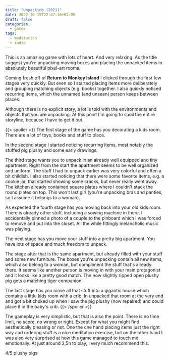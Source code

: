 ```yaml
---
title: "Unpacking (2021)"
date: 2022-10-15T22:47:16+02:00
draft: false
categories:
  - games
tags:
  - meditation
  - indie
---
```


This is an amazing game with lots of heart. And very relaxing. As the title suggest you're unpacking moving boxes and placing the unpacked items in absolutely beautiful pixel-art rooms.

Coming fresh off of **Return to Monkey Island** I clicked through the first few stages very quickly. But even so I started placing items more deliberately and grouping matching objects (e.g. books) together. I also quickly noticed recurring items, which the unnamed (and unseen) person keeps between places.

Although there is no explicit story, a lot is told with the environments and objects that you are unpacking. At this point I'm going to spoil the entire storyline, because I have to get it out.

{{< spoiler >}}
The first stage of the game has you decorating a kids room. There are a lot of toys, books and stuff to place.

In the second stage I started noticing recurring items, most notably the stuffed pig plushy and some early drawings.

The third stage wants you to unpack in an already well equipped and tiny apartment. Right from the start the apartment seems to be well organized and uniform. The stuff I had to unpack earlier was very colorful and often a bit childish. I also started noticing that there were some favorite items, e.g. a cookie jar, that started showing some cracks, but never really went away. The kitchen already contained square plates where I couldn't stack the round plates on top. This won't last girl (you're unpacking bras and panties, so I assume it belongs to a woman).

As expected the fourth stage has you moving back into your old kids room. There is already other stuff, including a sowing machine in there. I accidentally pinned a photo of a couple to the pinboard which I was forced to remove and put into the closet. All the while fittingly melancholic music was playing.

The next stage has you move your stuff into a pretty big apartment. You have lots of space and much freedom to unpack.

The stage after that is the same apartment, but already filled with your stuff and some new furniture. The boxes you're unpacking contain all new items, which also belong to a woman, but compliment the stuff that's already there. It seems like another person is moving in with your main protagonist and it looks like a pretty good match. The now slightly ripped open plushy pig gets a matching tiger companion.

The last stage has you move all that stuff into a gigantic house which contains a little kids room with a crib. In unpacked that room at the very end and got a bit choked up when I saw the pig plushy (now repaired) and could place it in the baby's crib.
{{< /spoiler >}}

The gameplay is very simplistic, but that is also the point. There is no time limit, no score, no wrong or right. Except for what you might find aesthetically pleasing or not. One the one hand placing items just the right way and ordering stuff is a nice meditation exercise, but on the other hand I was also very surprised at how this game managed to touch me emotionally. At just around 2,5h to play, I very much recommend this.

4/5 plushy pigs
